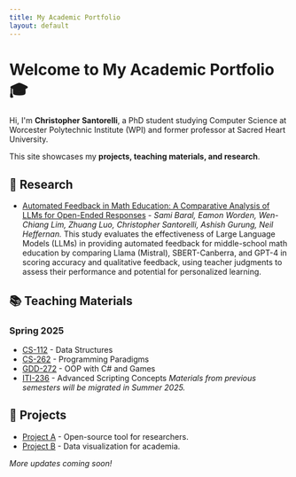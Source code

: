 ```yaml
---
title: My Academic Portfolio
layout: default
---
```


# Welcome to My Academic Portfolio 🎓

Hi, I'm **Christopher Santorelli**, a PhD student studying Computer Science at Worcester Polytechnic Institute (WPI) and former professor at Sacred Heart University.  

This site showcases my **projects, teaching materials, and research**.

## 🔬 Research
- [Automated Feedback in Math Education: A Comparative Analysis of LLMs for Open-Ended Responses](https://arxiv.org/abs/2411.08910v1) - *Sami Baral, Eamon Worden, Wen-Chiang Lim, Zhuang Luo, Christopher Santorelli, Ashish Gurung, Neil Heffernan.* This study evaluates the effectiveness of Large Language Models (LLMs) in providing automated feedback for middle-school math education by comparing Llama (Mistral), SBERT-Canberra, and GPT-4 in scoring accuracy and qualitative feedback, using teacher judgments to assess their performance and potential for personalized learning.


## 📚 Teaching Materials
### Spring 2025
- [CS-112](#) - Data Structures
- [CS-262](#) - Programming Paradigms
- [GDD-272](#) - OOP with C# and Games
- [ITI-236](#) - Advanced Scripting Concepts
*Materials from previous semesters will be migrated in Summer 2025.*

## 🚀 Projects
- [Project A](#) - Open-source tool for researchers.
- [Project B](#) - Data visualization for academia.

*More updates coming soon!*

